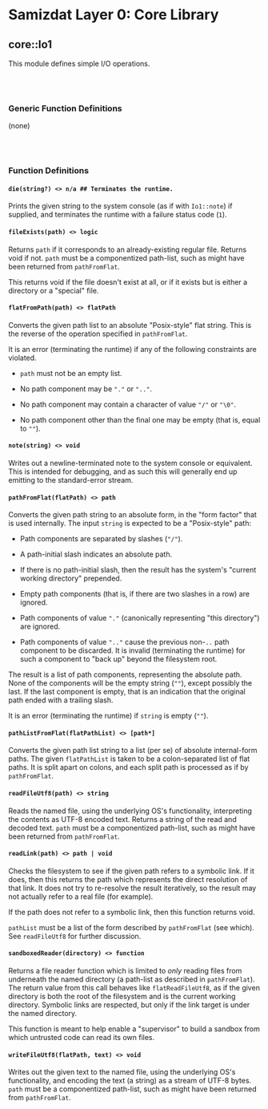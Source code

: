 Samizdat Layer 0: Core Library
==============================

core::Io1
---------

This module defines simple I/O operations.


<br><br>
### Generic Function Definitions

(none)


<br><br>
### Function Definitions

#### `die(string?) <> n/a ## Terminates the runtime.`

Prints the given string to the system console (as if with `Io1::note`)
if supplied, and terminates the runtime with a failure status code (`1`).

#### `fileExists(path) <> logic`

Returns `path` if it corresponds to an already-existing regular file.
Returns void if not. `path` must be a componentized path-list,
such as might have been returned from `pathFromFlat`.

This returns void if the file doesn't exist at all, or if it exists but
is either a directory or a "special" file.


#### `flatFromPath(path) <> flatPath`

Converts the given path list to an absolute "Posix-style" flat string.
This is the reverse of the operation specified in `pathFromFlat`.

It is an error (terminating the runtime) if any of the following
constraints are violated.

* `path` must not be an empty list.

* No path component may be `"."` or `".."`.

* No path component may contain a character of value `"/"` or `"\0"`.

* No path component other than the final one may be empty (that is,
  equal to `""`).

#### `note(string) <> void`

Writes out a newline-terminated note to the system console or equivalent.
This is intended for debugging, and as such this will generally end up
emitting to the standard-error stream.

#### `pathFromFlat(flatPath) <> path`

Converts the given path string to an absolute form, in the "form factor"
that is used internally. The input `string` is expected to be a
"Posix-style" path:

* Path components are separated by slashes (`"/"`).

* A path-initial slash indicates an absolute path.

* If there is no path-initial slash, then the result has the system's
  "current working directory" prepended.

* Empty path components (that is, if there are two slashes in a row)
  are ignored.

* Path components of value `"."` (canonically representing "this directory")
  are ignored.

* Path components of value `".."` cause the previous non-`..` path component
  to be discarded. It is invalid (terminating the runtime) for such a
  component to "back up" beyond the filesystem root.

The result is a list of path components, representing the absolute path.
None of the components will be the empty string (`""`), except possibly
the last. If the last component is empty, that is an indication that the
original path ended with a trailing slash.

It is an error (terminating the runtime) if `string` is empty (`""`).

#### `pathListFromFlat(flatPathList) <> [path*]`

Converts the given path list string to a list (per se) of absolute
internal-form paths. The given `flatPathList` is taken to be a colon-separated
list of flat paths. It is split apart on colons, and each split path is
processed as if by `pathFromFlat`.

#### `readFileUtf8(path) <> string`

Reads the named file, using the underlying OS's functionality,
interpreting the contents as UTF-8 encoded text. Returns a string
of the read and decoded text. `path` must be a componentized path-list,
such as might have been returned from `pathFromFlat`.

#### `readLink(path) <> path | void`

Checks the filesystem to see if the given path refers to a symbolic
link. If it does, then this returns the path which represents the
direct resolution of that link. It does not try to re-resolve
the result iteratively, so the result may not actually refer to a
real file (for example).

If the path does not refer to a symbolic link, then this function returns
void.

`pathList` must be a list of the form described by `pathFromFlat`
(see which). See `readFileUtf8` for further discussion.

#### `sandboxedReader(directory) <> function`

Returns a file reader function which is limited to *only* reading
files from underneath the named directory (a path-list as
described in `pathFromFlat`). The return value from this call
behaves like `flatReadFileUtf8`, as if the given directory is both the
root of the filesystem and is the current working directory. Symbolic
links are respected, but only if the link target is under the named
directory.

This function is meant to help enable a "supervisor" to build a sandbox
from which untrusted code can read its own files.

#### `writeFileUtf8(flatPath, text) <> void`

Writes out the given text to the named file, using the underlying OS's
functionality, and encoding the text (a string) as a stream of UTF-8 bytes.
`path` must be a componentized path-list, such as might have been returned
from `pathFromFlat`.
